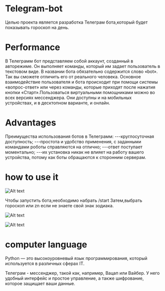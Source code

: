 # Telegram-bot
Целью проекта является разработка Телеграм бота,который будет показывать гороскоп на день.
# Performance
В Телеграмм бот представляем собой аккаунт, созданный в авторежиме. Он выполняет команды, который им задает пользователь в текстовом виде. В названии бота обязательно содержится слово «bot». Так вы сможете отличить его от реального человека. Основное взаимодействие пользователя и бота происходит при помощи системы «вопрос-ответ» или через команды, которые приходят после нажатия кнопки «Старт».Пользоваться виртуальными помощниками можно во всех версиях мессенджера. Они доступны и на мобильных устройствах, и в десктопном варианте, и онлайн. 
# Advantages
Преимущества использования ботов в Телеграмм:
---круглосуточная доступность;
---простота и удобство применения, с заданными командами роботы справляются на отлично;
---ответ поступает моментально;
---их установка никак не влияет на работу вашего устройства, потому как боты обращаются к сторонним серверам.
# how to use it
![Alt text](https://github.com/baravinka/Telegram_bot/blob/master/Снимок1.PNG)

Чтобы запустить бота,необходимо набрать /start
Затем,выбрать гороскоп или zn если не знаете свой знак зодиака.

![Alt text](https://github.com/baravinka/Telegram_bot/blob/master/Снимок2.PNG)

![Alt text](https://github.com/baravinka/Telegram_bot/blob/master/Снимок.PNG)

# computer language

Python — это высокоуровневый язык программирования, который используется в различных сферах IT.

Телеграм - мессенджер, такой как, например, Вацап или Вайбер.
У него удобный интерфейс и простое управление, а также шифрование, которое защищает ваши данные.



